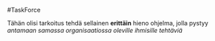 #TaskForce

Tähän olisi tarkoitus tehdä sellainen **erittäin** hieno ohjelma, jolla pystyy *antamaan samassa organisaatiossa oleville ihmisille tehtäviä*
